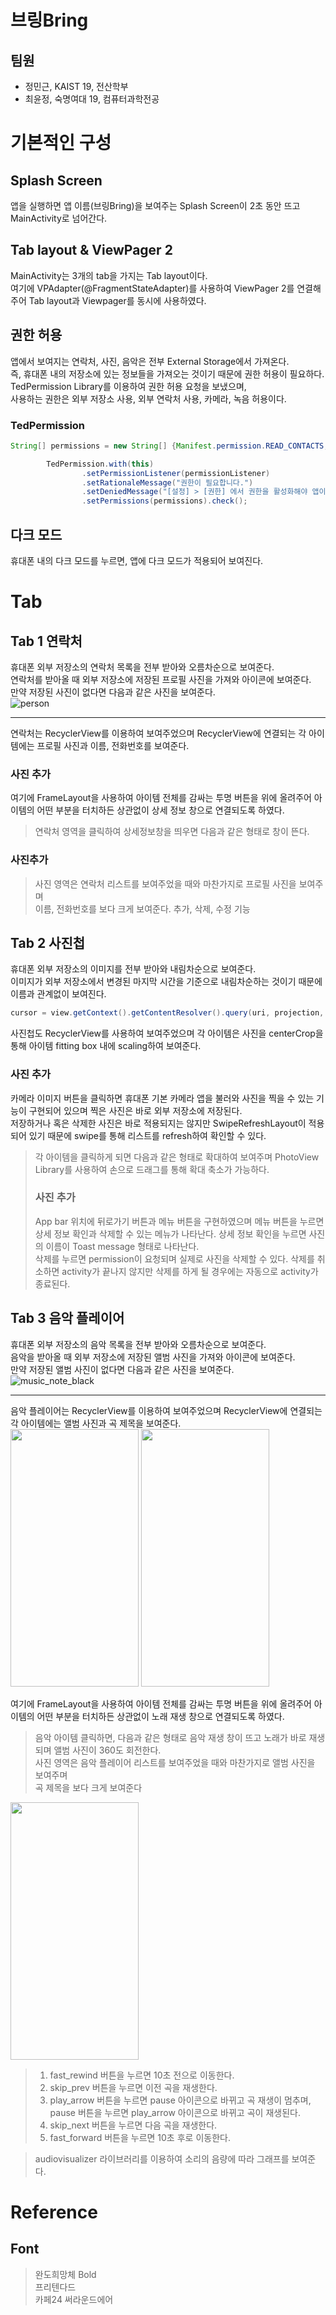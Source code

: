 # 브링Bring
## 팀원
- 정민근, KAIST 19, 전산학부
- 최윤정, 숙명여대 19, 컴퓨터과학전공

# 기본적인 구성
## Splash Screen
앱을 실행하면 앱 이름(브링Bring)을 보여주는 Splash Screen이 2초 동안 뜨고 MainActivity로 넘어간다.

## Tab layout & ViewPager 2
MainActivity는 3개의 tab을 가지는 Tab layout이다.  
여기에 VPAdapter(@FragmentStateAdapter)를 사용하여 ViewPager 2를 연결해주어 Tab layout과 Viewpager를 동시에 사용하였다.

## 권한 허용
앱에서 보여지는 연락처, 사진, 음악은 전부 External Storage에서 가져온다.  
즉, 휴대폰 내의 저장소에 있는 정보들을 가져오는 것이기 때문에 권한 허용이 필요하다.  
TedPermission Library를 이용하여 권한 허용 요청을 보냈으며,  
사용하는 권한은 외부 저장소 사용, 외부 연락처 사용, 카메라, 녹음 허용이다.  

### TedPermission  
```Java
String[] permissions = new String[] {Manifest.permission.READ_CONTACTS, Manifest.permission.READ_EXTERNAL_STORAGE, Manifest.permission.WRITE_CONTACTS, Manifest.permission.WRITE_EXTERNAL_STORAGE, Manifest.permission.CAMERA, Manifest.permission.RECORD_AUDIO};

        TedPermission.with(this)
                .setPermissionListener(permissionListener)
                .setRationaleMessage("권한이 필요합니다.")
                .setDeniedMessage("[설정] > [권한] 에서 권한을 활성화해야 앱이 작동합니다.")
                .setPermissions(permissions).check();
```

## 다크 모드
휴대폰 내의 다크 모드를 누르면, 앱에 다크 모드가 적용되어 보여진다.

# Tab

## Tab 1 연락처  

휴대폰 외부 저장소의 연락처 목록을 전부 받아와 오름차순으로 보여준다.  
연락처를 받아올 때 외부 저장소에 저장된 프로필 사진을 가져와 아이콘에 보여준다.  
만약 저장된 사진이 없다면 다음과 같은 사진을 보여준다.  
![person](https://user-images.githubusercontent.com/68819204/147920890-da2d34da-ee85-4e75-8b41-e7ad9a857178.png)  

------------

연락처는 RecyclerView를 이용하여 보여주었으며 RecyclerView에 연결되는 각 아이템에는 프로필 사진과 이름, 전화번호를 보여준다. 
### 사진 추가 
여기에 FrameLayout을 사용하여 아이템 전체를 감싸는 투명 버튼을 위에 올려주어 아이템의 어떤 부분을 터치하든 상관없이 상세 정보 창으로 연결되도록 하였다.  

> 연락처 영역을 클릭하여 상세정보창을 띄우면 다음과 같은 형태로 창이 뜬다.
### 사진추가
> 사진 영역은 연락처 리스트를 보여주었을 때와 마찬가지로 프로필 사진을 보여주며  
> 이름, 전화번호를 보다 크게 보여준다.
> 추가, 삭제, 수정 기능 

## Tab 2 사진첩
휴대폰 외부 저장소의 이미지를 전부 받아와 내림차순으로 보여준다.  
이미지가 외부 저장소에서 변경된 마지막 시간을 기준으로 내림차순하는 것이기 때문에 이름과 관계없이 보여진다.  
```Java
cursor = view.getContext().getContentResolver().query(uri, projection, null, null, MediaStore.MediaColumns.DATE_TAKEN + " DESC");
```

사진첩도 RecyclerView를 사용하여 보여주었으며 각 아이템은 사진을 centerCrop을 통해 아이템 fitting box 내에 scaling하여 보여준다.  
### 사진 추가  
카메라 이미지 버튼을 클릭하면 휴대폰 기본 카메라 앱을 불러와 사진을 찍을 수 있는 기능이 구현되어 있으며 찍은 사진은 바로 외부 저장소에 저장된다.  
저장하거나 혹은 삭제한 사진은 바로 적용되지는 않지만 SwipeRefreshLayout이 적용되어 있기 때문에 swipe를 통해 리스트를 refresh하여 확인할 수 있다.  


> 각 아이템을 클릭하게 되면 다음과 같은 형태로 확대하여 보여주며 PhotoView Library를 사용하여 손으로 드래그를 통해 확대 축소가 가능하다.  
> ### 사진 추가
> App bar 위치에 뒤로가기 버튼과 메뉴 버튼을 구현하였으며 메뉴 버튼을 누르면 상세 정보 확인과 삭제할 수 있는 메뉴가 나타난다.
> 상세 정보 확인을 누르면 사진의 이름이 Toast message 형태로 나타난다.  
> 삭제를 누르면 permission이 요청되며 실제로 사진을 삭제할 수 있다. 삭제를 취소하면 activity가 끝나지 않지만 삭제를 하게 될 경우에는 자동으로 activity가 종료된다.  



## Tab 3 음악 플레이어
휴대폰 외부 저장소의 음악 목록을 전부 받아와 오름차순으로 보여준다.  
음악을 받아올 때 외부 저장소에 저장된 앨범 사진을 가져와 아이콘에 보여준다.  
만약 저장된 앨범 사진이 없다면 다음과 같은 사진을 보여준다.  
![music_note_black](https://user-images.githubusercontent.com/49242646/147929757-a1e0b9fd-2ad3-46b4-b975-23edde330501.png)

------------

음악 플레이어는 RecyclerView를 이용하여 보여주었으며 RecyclerView에 연결되는 각 아이템에는 앨범 사진과 곡 제목을 보여준다.   
<img src="https://user-images.githubusercontent.com/49242646/147933525-e7d4076e-f44a-4c01-be78-1500433fedef.jpg" width="205" height="412"/>
<img src="https://user-images.githubusercontent.com/49242646/147933917-b276adb9-0a42-4126-999d-a33a5141c641.jpg"  width="205" height="412"/>

여기에 FrameLayout을 사용하여 아이템 전체를 감싸는 투명 버튼을 위에 올려주어 아이템의 어떤 부분을 터치하든 상관없이 노래 재생 창으로 연결되도록 하였다.  

> 음악 아이템 클릭하면, 다음과 같은 형태로 음악 재생 창이 뜨고 노래가 바로 재생되며 앨범 사진이 360도 회전한다.  
> 사진 영역은 음악 플레이어 리스트를 보여주었을 때와 마찬가지로 앨범 사진을 보여주며  
> 곡 제목을 보다 크게 보여준다  
<img src="https://user-images.githubusercontent.com/49242646/147934803-5dd0b5ea-e77e-4dba-940f-13b07b2e6490.gif"  width="205" height="412"/>

> 1. fast_rewind 버튼을 누르면 10초 전으로 이동한다.
> 2. skip_prev 버튼을 누르면 이전 곡을 재생한다.
> 3. play_arrow 버튼을 누르면 pause 아이콘으로 바뀌고 곡 재생이 멈추며, pause 버튼을 누르면 play_arrow 아이콘으로 바뀌고 곡이 재생된다.
> 4. skip_next 버튼을 누르면 다음 곡을 재생한다.
> 5. fast_forward 버튼을 누르면 10초 후로 이동한다.

> audiovisualizer 라이브러리를 이용하여 소리의 음량에 따라 그래프를 보여준다.

# Reference
## Font
> 완도희망체 Bold  
> 프리텐다드   
> 카페24 써라운드에어  
